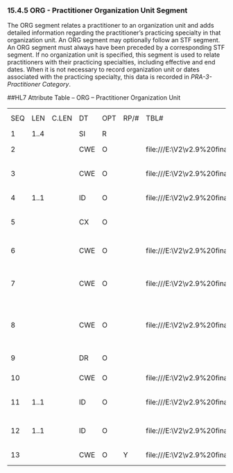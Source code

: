 ### 15.4.5 ORG - Practitioner Organization Unit Segment 

The ORG segment relates a practitioner to an organization unit and adds detailed information regarding the practitioner’s practicing specialty in that organization unit. An ORG segment may optionally follow an STF segment. An ORG segment must always have been preceded by a corresponding STF segment. If no organization unit is specified, this segment is used to relate practitioners with their practicing specialties, including effective and end dates. When it is not necessary to record organization unit or dates associated with the practicing specialty, this data is recorded in _PRA-3-Practitioner Category_.

##HL7 Attribute Table – ORG – Practitioner Organization Unit

|     |     |     |     |     |     |     |     |     |
| --- | --- | --- | --- | --- | --- | --- | --- | --- |
| SEQ | LEN | C.LEN | DT | OPT | RP/# | TBL# | ITEM# | ELEMENT NAME |
| 1 | 1..4 |  | SI | R |  |  | 01459 | Set ID – ORG |
| 2 |  |  | CWE | O |  | file:///E:\V2\v2.9%20final%20Nov%20from%20Frank\V29_CH02C_Tables.docx#HL70405[0405] | 01460 | Organization Unit Code |
| 3 |  |  | CWE | O |  | file:///E:\V2\v2.9%20final%20Nov%20from%20Frank\V29_CH02C_Tables.docx#HL70474[0474] | 01625 | Organization Unit Type Code |
| 4 | 1..1 |  | ID | O |  | file:///E:\V2\v2.9%20final%20Nov%20from%20Frank\V29_CH02C_Tables.docx#HL70136[0136] | 01462 | Primary Org Unit Indicator |
| 5 |  |  | CX | O |  |  | 01463 | Practitioner Org Unit Identifier |
| 6 |  |  | CWE | O |  | file:///E:\V2\v2.9%20final%20Nov%20from%20Frank\V29_CH02C_Tables.docx#HL70452[0452] | 01464 | Health Care Provider Type Code |
| 7 |  |  | CWE | O |  | file:///E:\V2\v2.9%20final%20Nov%20from%20Frank\V29_CH02C_Tables.docx#HL70453[0453] | 01614 | Health Care Provider Classification Code |
| 8 |  |  | CWE | O |  | file:///E:\V2\v2.9%20final%20Nov%20from%20Frank\V29_CH02C_Tables.docx#HL70454[0454] | 01615 | Health Care Provider Area of Specialization Code |
| 9 |  |  | DR | O |  |  | 01465 | Effective Date Range |
| 10 |  |  | CWE | O |  | file:///E:\V2\v2.9%20final%20Nov%20from%20Frank\V29_CH02C_Tables.docx#HL70066[0066] | 01276 | Employment Status Code |
| 11 | 1..1 |  | ID | O |  | file:///E:\V2\v2.9%20final%20Nov%20from%20Frank\V29_CH02C_Tables.docx#HL70136[0136] | 01467 | Board Approval Indicator |
| 12 | 1..1 |  | ID | O |  | file:///E:\V2\v2.9%20final%20Nov%20from%20Frank\V29_CH02C_Tables.docx#HL70136[0136] | 01468 | Primary Care Physician Indicator |
| 13 |  |  | CWE | O | Y | file:///E:\V2\v2.9%20final%20Nov%20from%20Frank\V29_CH02C_Tables.docx#HL70539[0539] | 01891 | Cost Center Code |
